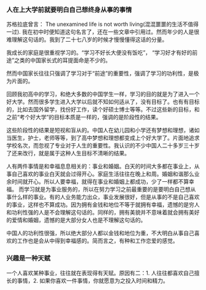 ### 人在上大学前就要明白自己想终身从事的事情

苏格拉底曾言： The unexamined life is not worth living(混混噩噩的生活不值得一过). 我在初中时便知道这句名言了，还在一些文章中引用过。然而年少的人是很难理解这句话的。我到了二十七八岁的时候才慢慢懂得这话的分量。

我成长的家庭是很重视学习的。“学习不好长大便没有饭吃”， “学习好才有好的前途”之类的中国家长式的耳提面命是不少的。

然而中国家长往往只强调了学习对于“前途”的重要性，强调了学习的功利性，是极为片面的。

回顾我初高中的学习，和绝大多数的中国学生一样，学习的目的就是为了进入一个好大学。然而很多学生进入大学以后就不知如何适从了，没有目标了。也有有目标的，比如去国外留学，找份好工作，读个好硕士博士等等。不过这些新的目标，和之前“考个好大学”的目标本质是一样的，强调的是阶段性的结果。

这些阶段性的结果是短视和盲从的。中国人在幼儿园和小学还有梦想和理想，诸如当医生，护士，老师等等，到了高中梦想和理想都变成上个好大学了。片面地追求学校名次，而忽视了专业对于人生的重要性。我认识的不少中国人二十多岁三十岁了还来改行，就是属于这种人生目标不清晰的结果。

人有两件事情是和幸福息息相关的：事业和婚姻。白天的时间大多都在事业上，从事自己喜欢的事业白天就会过得开心。家庭生活往往在晚上和周。婚姻和谐那么业余时间就开心。所以人要幸福，就得在事业和婚姻上都成功，少了一样都不算幸福。 而学习就是为事业服务的，所以在努力学习之前最重要的是要明白自己想从事什么样的事业。有的人业务能力出众，事业发展很好，但是从事的不是自己喜欢的事业，这样也不算成功。因为拥有金钱和地位不等于就拥有幸福，遗憾的是穷人和功利性强的人是不会理解这句话的。同样的，拥有美貌并不意味着就会拥有美好的爱情和婚姻，遗憾的是大部分女人也是不理解这句话的。

中国人的功利性很强，所以绝大部分人都以金钱和地位为重，不大明白从事自己喜欢的工作也是会从中得到幸福感的。简而言之，有种和工作恋爱的感觉。

### 兴趣是一种天赋

一个人喜欢某种事业，往往就在表现得有天赋。原因有二：1. 人往往都喜欢自己擅长的事情，2. 如果你喜欢一件事情，你就愿意为之投入时间和精力。





